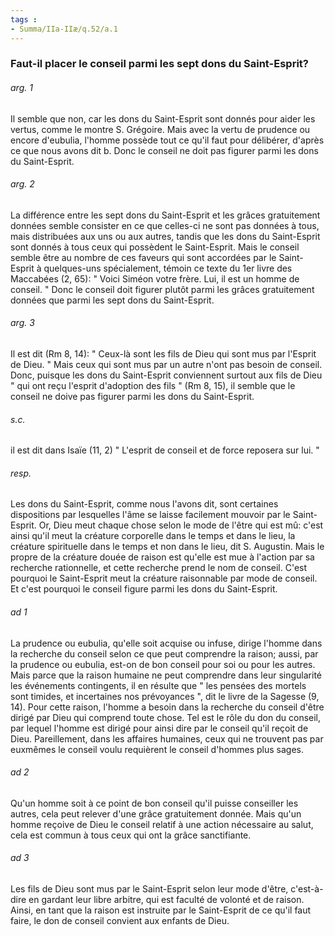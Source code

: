 ```yaml
---
tags : 
- Summa/IIa-IIæ/q.52/a.1
---
```


### Faut-il placer le conseil parmi les sept dons du Saint-Esprit?

###### arg. 1
Il semble que non, car les dons du Saint-Esprit sont donnés pour aider les vertus, comme le montre S. Grégoire. Mais avec la vertu de prudence ou encore d'eubulia, l'homme possède tout ce qu'il faut pour délibérer, d'après ce que nous avons dit b. Donc le conseil ne doit pas figurer parmi les dons du Saint-Esprit. 

###### arg. 2
La différence entre les sept dons du Saint-Esprit et les grâces gratuitement données semble consister en ce que celles-ci ne sont pas données à tous, mais distribuées aux uns ou aux autres, tandis que les dons du Saint-Esprit sont donnés à tous ceux qui possèdent le Saint-Esprit. Mais le conseil semble être au nombre de ces faveurs qui sont accordées par le Saint-Esprit à quelques-uns spécialement, témoin ce texte du 1er livre des Maccabées (2, 65): " Voici Siméon votre frère. Lui, il est un homme de conseil. " Donc le conseil doit figurer plutôt parmi les grâces gratuitement données que parmi les sept dons du Saint-Esprit. 

###### arg. 3
Il est dit (Rm 8, 14): " Ceux-là sont les fils de Dieu qui sont mus par l'Esprit de Dieu. " Mais ceux qui sont mus par un autre n'ont pas besoin de conseil. Donc, puisque les dons du Saint-Esprit conviennent surtout aux fils de Dieu " qui ont reçu l'esprit d'adoption des fils " (Rm 8, 15), il semble que le conseil ne doive pas figurer parmi les dons du Saint-Esprit. 

###### s.c.
il est dit dans Isaïe (11, 2) " L'esprit de conseil et de force reposera sur lui. " 

###### resp.
Les dons du Saint-Esprit, comme nous l'avons dit, sont certaines dispositions par lesquelles l'âme se laisse facilement mouvoir par le Saint-Esprit. Or, Dieu meut chaque chose selon le mode de l'être qui est mû: c'est ainsi qu'il meut la créature corporelle dans le temps et dans le lieu, la créature spirituelle dans le temps et non dans le lieu, dit S. Augustin. Mais le propre de la créature douée de raison est qu'elle est mue à l'action par sa recherche rationnelle, et cette recherche prend le nom de conseil. C'est pourquoi le Saint-Esprit meut la créature raisonnable par mode de conseil. Et c'est pourquoi le conseil figure parmi les dons du Saint-Esprit. 

###### ad 1
La prudence ou eubulia, qu'elle soit acquise ou infuse, dirige l'homme dans la recherche du conseil selon ce que peut comprendre la raison; aussi, par la prudence ou eubulia, est-on de bon conseil pour soi ou pour les autres. Mais parce que la raison humaine ne peut comprendre dans leur singularité les événements contingents, il en résulte que " les pensées des mortels sont timides, et incertaines nos prévoyances ", dit le livre de la Sagesse (9, 14). Pour cette raison, l'homme a besoin dans la recherche du conseil d'être dirigé par Dieu qui comprend toute chose. Tel est le rôle du don du conseil, par lequel l'homme est dirigé pour ainsi dire par le conseil qu'il reçoit de Dieu. Pareillement, dans les affaires humaines, ceux qui ne trouvent pas par euxmêmes le conseil voulu requièrent le conseil d'hommes plus sages. 

###### ad 2
Qu'un homme soit à ce point de bon conseil qu'il puisse conseiller les autres, cela peut relever d'une grâce gratuitement donnée. Mais qu'un homme reçoive de Dieu le conseil relatif à une action nécessaire au salut, cela est commun à tous ceux qui ont la grâce sanctifiante. 

###### ad 3
Les fils de Dieu sont mus par le Saint-Esprit selon leur mode d'être, c'est-à-dire en gardant leur libre arbitre, qui est faculté de volonté et de raison. Ainsi, en tant que la raison est instruite par le Saint-Esprit de ce qu'il faut faire, le don de conseil convient aux enfants de Dieu. 

